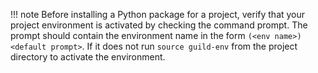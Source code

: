 !!! note
    Before installing a Python package for a project, verify that
    your project environment is activated by checking the command
    prompt. The prompt should contain the environment name in the form
    `(<env name>) <default prompt>`. If it does not run ``source
    guild-env`` from the project directory to activate the
    environment.
